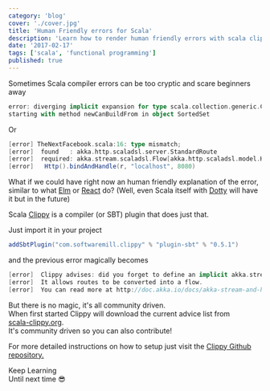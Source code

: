 ```yaml
---
category: 'blog'
cover: './cover.jpg'
title: 'Human Friendly errors for Scala'
description: 'Learn how to render human friendly errors with scala clippy'
date: '2017-02-17'
tags: ['scala', 'functional programming']
published: true
---
```


<article class="prose prose-lg sm:prose lg:prose-lg xl:prose-xl">

Sometimes Scala compiler errors can be too cryptic and scare beginners away

```scala
error: diverging implicit expansion for type scala.collection.generic.CanBuildFrom[ird.replay.gui.GraphType.ValueSet,(ird.replay.gui.GraphType.Value, org.jfree.data.time.TimeSeries),That]
starting with method newCanBuildFrom in object SortedSet

```

Or

```scala
[error] TheNextFacebook.scala:16: type mismatch;
[error]  found   : akka.http.scaladsl.server.StandardRoute
[error]  required: akka.stream.scaladsl.Flow[akka.http.scaladsl.model.HttpRequest,akka.http.scaladsl.model.HttpResponse,Any]
[error]   Http().bindAndHandle(r, "localhost", 8080)

```

What if we could have right now an human friendly explanation of the error, similar to what <a href="https://elm-lang.org/" target="_blank" rel="noopener noreferrer">Elm</a> or <a href="https://reactnative.dev/blog/2020/07/06/version-0.63" target="_blank" rel="noopener noreferrer">React</a> do?
(Well, even Scala itself with <a href="http://scala-lang.org/blog/2016/10/14/dotty-errors.html" target="_blank" rel="noopener noreferrer">Dotty</a> will have it but in the future)

Scala <a href="https://github.com/softwaremill/scala-clippy" target="_blank" rel="noopener noreferrer">Clippy</a> is a compiler (or SBT) plugin that does just that.

Just import it in your project

```scala
addSbtPlugin("com.softwaremill.clippy" % "plugin-sbt" % "0.5.1")

```

and the previous error magically becomes

```scala
[error]  Clippy advises: did you forget to define an implicit akka.stream.ActorMaterializer?
[error]  It allows routes to be converted into a flow.
[error]  You can read more at http://doc.akka.io/docs/akka-stream-and-http-experimental/2.0/scala/http/routing-dsl/index.html

```

But there is no magic, it's all community driven.   
When first started Clippy will download the current advice list from   
<a href="https://scala-clippy.org/" target="_blank" rel="noopener noreferrer">scala-clippy.org</a>.  
It's community driven so you can also contribute!


For more detailed instructions on how to setup just visit the <a href="https://github.com/softwaremill/scala-clippy" target="_blank" rel="noopener noreferrer">Clippy Github repository.</a>



Keep Learning  
Until next time :sunglasses:

</article>